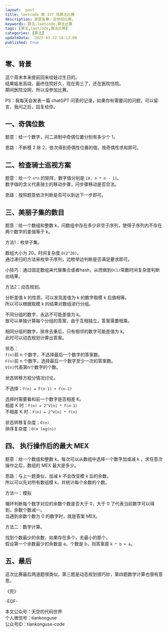 ```yaml
---   
layout:  post  
title: leetcode 第 337 场算法比赛  
description: 家里有事，没参加比赛。          
keywords: 算法,leetcode,算法比赛  
tags: [算法,leetcode,算法比赛]    
categories: [算法]  
updateData:  2023-03-22 18:13:00  
published: true  
---  
```



## 零、背景  


这个周末本来提前回来给娃过生日的。  
结果娃发高烧，最终住院好久，现在周三了，还在医院住院。  
期间医院没网，所以没参加比赛。  


PS：我每天会发表一篇 chatGPT 问答的记录，如果你有需要问的问题，可以留言，我问之后，回复给你。  



## 一、奇偶位数  


题意：给一个数字，问二进制中奇偶位置分别有多少个 1。  


思路：不断模 2 除 2，依次得到奇偶性位置的值，按奇偶性求和即可。  


## 二、检查骑士巡视方案  


题意：给一个 `n*n` 的矩阵，数字值分别是 `[0, n * n - 1]`。  
数字值的含义代表骑士的移动步骤，问步骤移动是否合法。  


思路：按照题意依次判断是否可以到达下一步即可。  


## 三、美丽子集的数目  


题意：给一个数组和整数 k，问数组中存在多少非空子序列，使得子序列内不存在两个数字的差值等于 k。  


方法1：枚举子集。  


数组大小为 20，时间复杂度 `O(2^20)`。  
通过递归的方法来枚举子序列，边枚举边判断是否满足要求即可。  


小技巧：通过固定数组来代替集合或者hash，从而做到`O(1)`常数时间复杂度判断出结果。  


方法2：动态规划。  


分析差值 k 的性质，可以发现差值为 k 的数字取模 k 后值相等。  
所以可以根据取模 k 的结果对数组进行分组。  


不同分组的数字，永远不可能差值为 k。  
故可以单独计算每个分组的答案，由于互相独立，答案需要相乘。  


相同分组的数字，排序去重后，只有相邻的数字可能差值为 k。  
此时可以动态规划计算出答案。  

状态：  
`f(n)`前 n 个数字，不选择最后一个数字的答案数。   
`F(n)`前 n 个数字，选择最后一个数字至少一次的答案数。  
`V[n]`代表第n个数字的个数。  


状态转移方程分情况讨论。  


不选择：`f(n) = F(n-1) + f(n-1)`  


选择时需要看和前一个数字是否相差 K。  
相差 K 时：`F(n) = 2^V[n] * f(n-1)`  
不相差 K 时：`F(n) = 2^V[n] * f(n)`  


状态转移复杂度：`O(n)`  
排序复杂度：`O(n log(n))`  


## 四、 执行操作后的最大 MEX  


题意：给一个数组和整数 k，每次可以从数组中选择一个数字加或减 k ，求任意次操作之后，数组的 MEX 最大是多少。  



思路：与上一题类似，加减 k 不会改变模 k 后的余数。  
所以可以先对所有数组模 k，并统计每个余数的个数。  



方法一：模拟  


循环判断每个数字对应的余数个数是否大于 0，大于 0 了代表当前数字可以得到，余数个数减一。  
当遇到余数个数为 0 的数字时，就是答案 MEX。  


方法二：数学计算。  


找到个数最少的余数，如果存在多个，去最小的那个。  
假设第一个余数最少的余数是 a，个数是 b，则答案是 `k * b + a`。  


## 五、最后  


这次比赛最后两道题很类似，第三题是动态规划很巧妙，第四题数学计算也很有意思。  




《完》  


-EOF-  



本文公众号：天空的代码世界  
个人微信号：tiankonguse  
公众号ID：tiankonguse-code  
  

